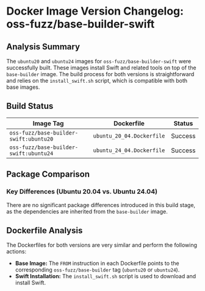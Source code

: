 # Docker Image Version Changelog: oss-fuzz/base-builder-swift

## Analysis Summary

The `ubuntu20` and `ubuntu24` images for `oss-fuzz/base-builder-swift` were successfully built. These images install Swift and related tools on top of the `base-builder` image. The build process for both versions is straightforward and relies on the `install_swift.sh` script, which is compatible with both base images.

## Build Status

| Image Tag | Dockerfile | Status |
| --- | --- | --- |
| `oss-fuzz/base-builder-swift:ubuntu20` | `ubuntu_20_04.Dockerfile` | Success |
| `oss-fuzz/base-builder-swift:ubuntu24` | `ubuntu_24_04.Dockerfile` | Success |

## Package Comparison

### Key Differences (Ubuntu 20.04 vs. Ubuntu 24.04)

There are no significant package differences introduced in this build stage, as the dependencies are inherited from the `base-builder` image.

## Dockerfile Analysis

The Dockerfiles for both versions are very similar and perform the following actions:

*   **Base Image:** The `FROM` instruction in each Dockerfile points to the corresponding `oss-fuzz/base-builder` tag (`ubuntu20` or `ubuntu24`).
*   **Swift Installation:** The `install_swift.sh` script is used to download and install Swift.
